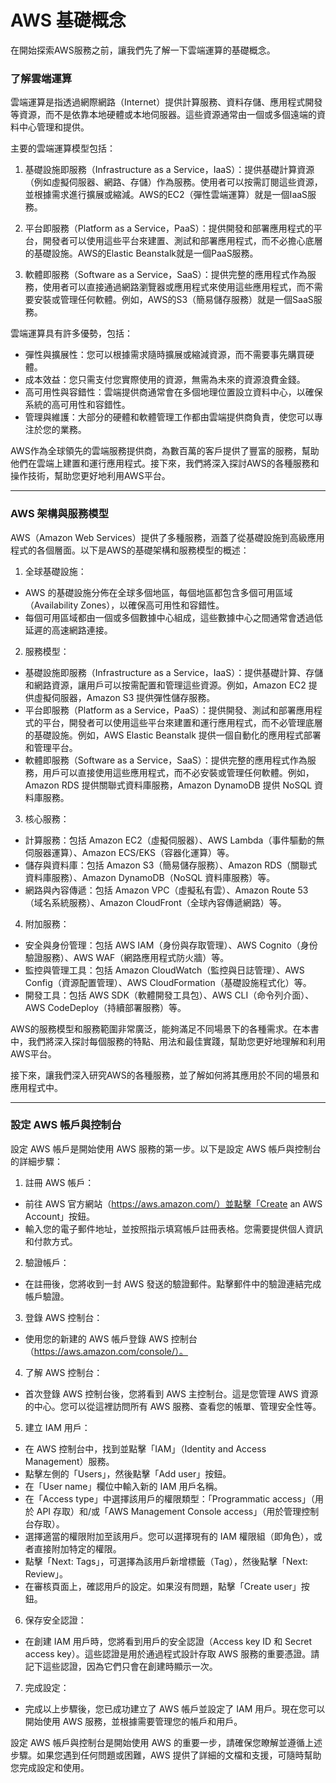 # AWS 基礎概念
在開始探索AWS服務之前，讓我們先了解一下雲端運算的基礎概念。

### 了解雲端運算  

雲端運算是指透過網際網路（Internet）提供計算服務、資料存儲、應用程式開發等資源，而不是依靠本地硬體或本地伺服器。這些資源通常由一個或多個遠端的資料中心管理和提供。

主要的雲端運算模型包括：

1. 基礎設施即服務（Infrastructure as a Service，IaaS）：提供基礎計算資源（例如虛擬伺服器、網路、存儲）作為服務。使用者可以按需訂閱這些資源，並根據需求進行擴展或縮減。AWS的EC2（彈性雲端運算）就是一個IaaS服務。

2. 平台即服務（Platform as a Service，PaaS）：提供開發和部署應用程式的平台，開發者可以使用這些平台來建置、測試和部署應用程式，而不必擔心底層的基礎設施。AWS的Elastic Beanstalk就是一個PaaS服務。

3. 軟體即服務（Software as a Service，SaaS）：提供完整的應用程式作為服務，使用者可以直接通過網路瀏覽器或應用程式來使用這些應用程式，而不需要安裝或管理任何軟體。例如，AWS的S3（簡易儲存服務）就是一個SaaS服務。

雲端運算具有許多優勢，包括：

* 彈性與擴展性：您可以根據需求隨時擴展或縮減資源，而不需要事先購買硬體。
* 成本效益：您只需支付您實際使用的資源，無需為未來的資源浪費金錢。
* 高可用性與容錯性：雲端提供商通常會在多個地理位置設立資料中心，以確保系統的高可用性和容錯性。
* 管理與維護：大部分的硬體和軟體管理工作都由雲端提供商負責，使您可以專注於您的業務。  

AWS作為全球領先的雲端服務提供商，為數百萬的客戶提供了豐富的服務，幫助他們在雲端上建置和運行應用程式。接下來，我們將深入探討AWS的各種服務和操作技術，幫助您更好地利用AWS平台。

-----

### AWS 架構與服務模型
AWS（Amazon Web Services）提供了多種服務，涵蓋了從基礎設施到高級應用程式的各個層面。以下是AWS的基礎架構和服務模型的概述：

1. 全球基礎設施：

* AWS 的基礎設施分佈在全球多個地區，每個地區都包含多個可用區域（Availability Zones），以確保高可用性和容錯性。
* 每個可用區域都由一個或多個數據中心組成，這些數據中心之間通常會透過低延遲的高速網路連接。
2. 服務模型：

* 基礎設施即服務（Infrastructure as a Service，IaaS）：提供基礎計算、存儲和網路資源，讓用戶可以按需配置和管理這些資源。例如，Amazon EC2 提供虛擬伺服器，Amazon S3 提供彈性儲存服務。
* 平台即服務（Platform as a Service，PaaS）：提供開發、測試和部署應用程式的平台，開發者可以使用這些平台來建置和運行應用程式，而不必管理底層的基礎設施。例如，AWS Elastic Beanstalk 提供一個自動化的應用程式部署和管理平台。
* 軟體即服務（Software as a Service，SaaS）：提供完整的應用程式作為服務，用戶可以直接使用這些應用程式，而不必安裝或管理任何軟體。例如，Amazon RDS 提供關聯式資料庫服務，Amazon DynamoDB 提供 NoSQL 資料庫服務。
3. 核心服務：

* 計算服務：包括 Amazon EC2（虛擬伺服器）、AWS Lambda（事件驅動的無伺服器運算）、Amazon ECS/EKS（容器化運算）等。
* 儲存與資料庫：包括 Amazon S3（簡易儲存服務）、Amazon RDS（關聯式資料庫服務）、Amazon DynamoDB（NoSQL 資料庫服務）等。
* 網路與內容傳遞：包括 Amazon VPC（虛擬私有雲）、Amazon Route 53（域名系統服務）、Amazon CloudFront（全球內容傳遞網路）等。
4. 附加服務：

* 安全與身份管理：包括 AWS IAM（身份與存取管理）、AWS Cognito（身份驗證服務）、AWS WAF（網路應用程式防火牆）等。
* 監控與管理工具：包括 Amazon CloudWatch（監控與日誌管理）、AWS Config（資源配置管理）、AWS CloudFormation（基礎設施程式化）等。
* 開發工具：包括 AWS SDK（軟體開發工具包）、AWS CLI（命令列介面）、AWS CodeDeploy（持續部署服務）等。

AWS的服務模型和服務範圍非常廣泛，能夠滿足不同場景下的各種需求。在本書中，我們將深入探討每個服務的特點、用法和最佳實踐，幫助您更好地理解和利用AWS平台。

接下來，讓我們深入研究AWS的各種服務，並了解如何將其應用於不同的場景和應用程式中。

-----

### 設定 AWS 帳戶與控制台
設定 AWS 帳戶是開始使用 AWS 服務的第一步。以下是設定 AWS 帳戶與控制台的詳細步驟：

1. 註冊 AWS 帳戶：

* 前往 AWS 官方網站（https://aws.amazon.com/）並點擊「Create an AWS Account」按鈕。
* 輸入您的電子郵件地址，並按照指示填寫帳戶註冊表格。您需要提供個人資訊和付款方式。
2. 驗證帳戶：

* 在註冊後，您將收到一封 AWS 發送的驗證郵件。點擊郵件中的驗證連結完成帳戶驗證。
3. 登錄 AWS 控制台：

* 使用您的新建的 AWS 帳戶登錄 AWS 控制台（https://aws.amazon.com/console/）。
4. 了解 AWS 控制台：

* 首次登錄 AWS 控制台後，您將看到 AWS 主控制台。這是您管理 AWS 資源的中心。您可以從這裡訪問所有 AWS 服務、查看您的帳單、管理安全性等。
5. 建立 IAM 用戶：

* 在 AWS 控制台中，找到並點擊「IAM」（Identity and Access Management）服務。
* 點擊左側的「Users」，然後點擊「Add user」按鈕。
* 在「User name」欄位中輸入新的 IAM 用戶名稱。
* 在「Access type」中選擇該用戶的權限類型：「Programmatic access」（用於 API 存取）和/或「AWS Management Console access」（用於管理控制台存取）。
* 選擇適當的權限附加至該用戶。您可以選擇現有的 IAM 權限組（即角色），或者直接附加特定的權限。
* 點擊「Next: Tags」，可選擇為該用戶新增標籤（Tag），然後點擊「Next: Review」。
* 在審核頁面上，確認用戶的設定。如果沒有問題，點擊「Create user」按鈕。
6. 保存安全認證：

* 在創建 IAM 用戶時，您將看到用戶的安全認證（Access key ID 和 Secret access key）。這些認證是用於通過程式設計存取 AWS 服務的重要憑證。請記下這些認證，因為它們只會在創建時顯示一次。
7. 完成設定：

* 完成以上步驟後，您已成功建立了 AWS 帳戶並設定了 IAM 用戶。現在您可以開始使用 AWS 服務，並根據需要管理您的帳戶和用戶。  

設定 AWS 帳戶與控制台是開始使用 AWS 的重要一步，請確保您瞭解並遵循上述步驟。如果您遇到任何問題或困難，AWS 提供了詳細的文檔和支援，可隨時幫助您完成設定和使用。